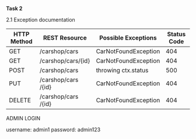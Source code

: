 **Task 2**

2.1  Exception documentation

| HTTP Method | REST Resource           | Possible Exceptions  | Status Code |
|-------------|-------------------------|----------------------|-------------|
| GET         | /carshop/cars           | CarNotFoundException | 404         |
| GET         | /carshop/cars/{id} | CarNotFoundException | 404         |
| POST        | /carshop/cars     | throwing ctx.status  | 500         |
| PUT         | /carshop/cars /{id} | CarNotFoundException | 404         |
| DELETE      | /carshop/cars /{id} | CarNotFoundException | 404         |



ADMIN LOGIN

username: admin1
password: admin123